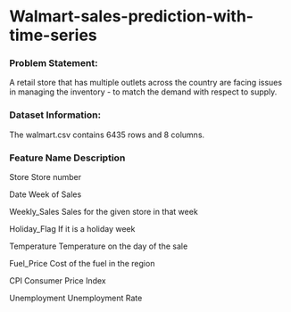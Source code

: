 # Walmart-sales-prediction-with-time-series

### Problem Statement:
A retail store that has multiple outlets across the country are facing issues in managing the
inventory - to match the demand with respect to supply.

### Dataset Information:
The walmart.csv contains 6435 rows and 8 columns.

### Feature Name Description
Store Store number

Date Week of Sales

Weekly_Sales Sales for the given store in that week

Holiday_Flag If it is a holiday week

Temperature Temperature on the day of the sale

Fuel_Price Cost of the fuel in the region

CPI Consumer Price Index

Unemployment Unemployment Rate
